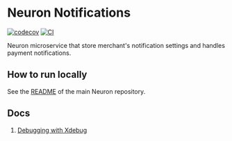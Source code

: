 # Neuron Notifications
[![codecov](https://codecov.io/github/X0GT0X/neuron-notifications/branch/main/graph/badge.svg?token=CNR69XDQ7P)](https://codecov.io/github/X0GT0X/neuron-notifications)
[![CI](https://github.com/X0GT0X/neuron-notifications/actions/workflows/ci.yaml/badge.svg)](https://github.com/X0GT0X/neuron-notifications/actions/workflows/ci.yaml)

Neuron microservice that store merchant's notification settings and handles payment notifications. 

## How to run locally
See the [README](https://github.com/X0GT0X/neuron/blob/main/README.md) of the main Neuron repository.

## Docs
1. [Debugging with Xdebug](docs/xdebug.md)
